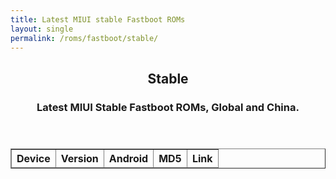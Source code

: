 ```yaml
---
title: Latest MIUI stable Fastboot ROMs
layout: single
permalink: /roms/fastboot/stable/
---
```


<header>
	<h2 style="text-align: center">Stable</h2>
	<h3 style="text-align: center">Latest MIUI Stable Fastboot ROMs, Global and China.</h3>
</header>
<div class="stable_fastboot">
	<script>
		$(function() {
		var sr_devices = [];
		$.getJSON('https://raw.githubusercontent.com/XiaomiFirmwareUpdater/miui-updates-tracker/master/stable_fastboot/stable_fastboot.json', function(data) {
		   $.each(data, function(i, sf) {
			  var sf_tblRow = "<tr>" + "<td style=\"text-align: left\">" + sf.device + "</td>" +
			   "<td style=\"text-align: left\">" + sf.version + "</td>" + "<td style=\"text-align: left\">" + sf.android + "</td>" +
			   "<td style=\"text-align: left\">" + sf.md5 + "</td>" + "<td style=\"text-align: left\">" + "<a href=" + sf.download + ">Download</a>" + "</td>" + "</tr>"
			   $(sf_tblRow).appendTo("#stable_fastboot tbody");
		 });
		});
		});
	</script>
	<table id="stable_fastboot" border="1">
		<thead>
			<th style="text-align: center">Device</th>
			<th style="text-align: center">Version</th>
			<th style="text-align: center">Android</th>
			<th style="text-align: center">MD5</th>
			<th style="text-align: center">Link</th>
		</thead>
		<tbody>
		</tbody>
	</table>
</div>